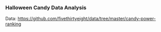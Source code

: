 ### Halloween Candy Data Analysis


Data: https://github.com/fivethirtyeight/data/tree/master/candy-power-ranking

